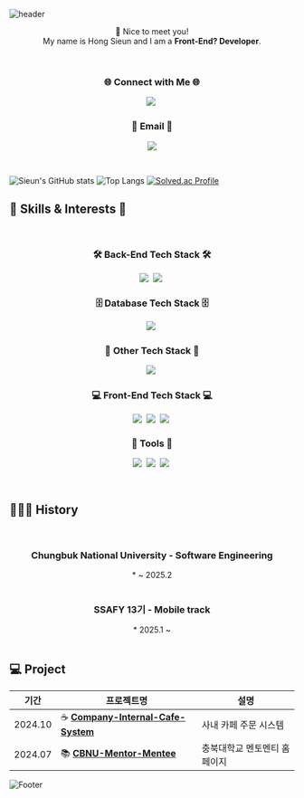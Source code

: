 ![header](https://capsule-render.vercel.app/api?type=waving&color=856088&height=300&section=header&text=welcome&fontSize=90&animation=fadeIn&fontAlignY=38&desc=sieun's%20GitHub%20Profile&descAlignY=51&descAlign=62&fontColor=FFFFFF)


<p align="center">
👋 Nice to meet you!<br>
My name is Hong Sieun and I am a <strong>Front-End? Developer</strong>.<br>
</p>
<br>

<h3 align="center">🌐 Connect with Me 🌐</h3>
<p align="center">
  <a href="https://www.instagram.com/c_eun19"><img src="https://img.shields.io/badge/Instagram-E4405F?style=flat&logo=Instagram&logoColor=white&link=https://www.instagram.com/myoung_suk.0212/"/></a>&nbsp
</p>

<h3 align="center">📧 Email 📧</h3>
<p align="center">
  <a href="tjwns53@naver.com"><img src="https://img.shields.io/badge/Gmail-d14836?style=flat&logo=Gmail&logoColor=white&link=tjwnsr53@gmail.com"/></a>
</p>

<br>

![Sieun's GitHub stats](https://github-readme-stats.vercel.app/api?username=XIOZ119&show_icons=true&theme=radical)
![Top Langs](https://github-readme-stats.vercel.app/api/top-langs/?username=XIOZ119&layout=compact)
[![Solved.ac Profile](http://mazassumnida.wtf/api/v2/generate_badge?boj=sieun4449)](https://solved.ac/sieun4449/) 
 
## 💼 Skills & Interests 🧐

<br>

<h3 align="center">🛠️ Back-End Tech Stack 🛠️</h3>
<p align="center">
  <img src="https://img.shields.io/badge/Java-007396?style=flat&logo=Java&logoColor=white"/></a>&nbsp
  <img src="https://img.shields.io/badge/SpringBoot-6DB33F?style=flat&logo=Spring&logoColor=white"/></a>&nbsp
</p>
<h3 align="center">🗄️ Database Tech Stack 🗄️</h3>
<p align="center">
  <img src="https://img.shields.io/badge/MySql-E6B91E?style=flat&logo=MySql&logoColor=white"/></a>&nbsp
</p>

<h3 align="center">🔗 Other Tech Stack 🔗</h3>
<p align="center">
  <img src="https://img.shields.io/badge/aws-333664?style=flat&logo=amazon-aws&logoColor=white"/></a>&nbsp
</p>

<h3 align="center">💻 Front-End Tech Stack 💻</h3>
<p align="center">
  <img src="https://img.shields.io/badge/css-1572B6?style=flat&logo=css3&logoColor=white"/></a>&nbsp
  <img src="https://img.shields.io/badge/HTML-00599C?style=flat&logo=html5&logoColor=white"/></a>&nbsp
  <img src ="https://img.shields.io/badge/-JavaScript-F7DF1E?style=flat&logo=javascript&logoColor=white"/></a>&nbsp

</p>

<h3 align="center">🔧 Tools 🔧</h3>
<p align="center">
  <img src="https://img.shields.io/badge/Android_Studio-3DDC84?style=flat&logo=AndroidStudio&logoColor=white"/></a>&nbsp
  <img src="https://img.shields.io/badge/-IntelliJ_IDEA-2C2255?style=flat&logo=intellij-idea&logoColor=white"/></a>&nbsp
  <img src="https://img.shields.io/badge/-Visual_Studio_Code-007ACC?style=flat&logo=visual-studio-code&logoColor=white"/></a>&nbsp
</p>

<br>

## 🧑🏻‍💻 History
<br>

  <h3 align="center">Chungbuk National University - Software Engineering</h3>
  <p align="center">
  *  ~ 2025.2<br/><br/>


  <h3 align="center">SSAFY 13기 - Mobile track</h3>
  <p align="center">
  * 2025.1 ~ <br/><br/>

## 💻 Project  </h3>
<div align="center">

  |기간|프로젝트명|설명|
  |------|---|---|
  |2024.10|☕️ [**Company-Internal-Cafe-System**](https://github.com/XIOZ119/Company-Internal-Cafe-System)|사내 카페 주문 시스템|
  |2024.07|📚 [**CBNU-Mentor-Mentee**](https://github.com/MentorMenteeCore/mentor-mentee-front)|충북대학교 멘토멘티 홈페이지|

</div>




![Footer](https://capsule-render.vercel.app/api?type=waving&color=856088&height=100&section=footer)
